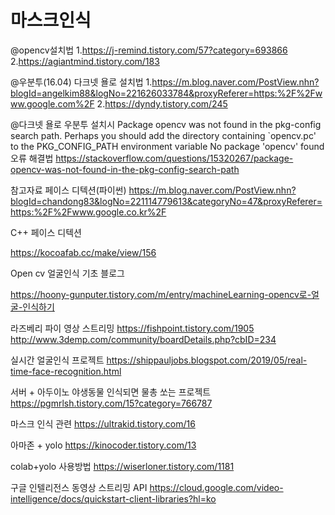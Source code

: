 # 마스크인식




@opencv설치법
1.https://j-remind.tistory.com/57?category=693866
2.https://agiantmind.tistory.com/183

@우분투(16.04) 다크넷 욜로 설치법
1.https://m.blog.naver.com/PostView.nhn?blogId=angelkim88&logNo=221626033784&proxyReferer=https:%2F%2Fwww.google.com%2F
2.https://dyndy.tistory.com/245

@다크넷 욜로 우분투 설치시 
Package opencv was not found in the pkg-config search path.
Perhaps you should add the directory containing `opencv.pc'
to the PKG_CONFIG_PATH environment variable
No package 'opencv' found
오류 해결법
https://stackoverflow.com/questions/15320267/package-opencv-was-not-found-in-the-pkg-config-search-path





참고자료
페이스 디텍션(파이썬)
https://m.blog.naver.com/PostView.nhn?blogId=chandong83&logNo=221114779613&categoryNo=47&proxyReferer=https:%2F%2Fwww.google.co.kr%2F

C++ 페이스 디텍션 

https://kocoafab.cc/make/view/156

Open cv 얼굴인식 기초 블로그 

https://hoony-gunputer.tistory.com/m/entry/machineLearning-opencv로-얼굴-인식하기

라즈베리 파이 영상 스트리밍
https://fishpoint.tistory.com/1905
http://www.3demp.com/community/boardDetails.php?cbID=234


실시간 얼굴인식 프로젝트
https://shippauljobs.blogspot.com/2019/05/real-time-face-recognition.html

서버 + 아두이노 야생동물 인식되면 물총 쏘는 프로젝트
https://pgmrlsh.tistory.com/15?category=766787

마스크 인식 관련
https://ultrakid.tistory.com/16

아마존 + yolo
https://kinocoder.tistory.com/13

colab+yolo 사용방법
https://wiserloner.tistory.com/1181

구글 인텔리전스 동영상 스트리밍 API
https://cloud.google.com/video-intelligence/docs/quickstart-client-libraries?hl=ko
